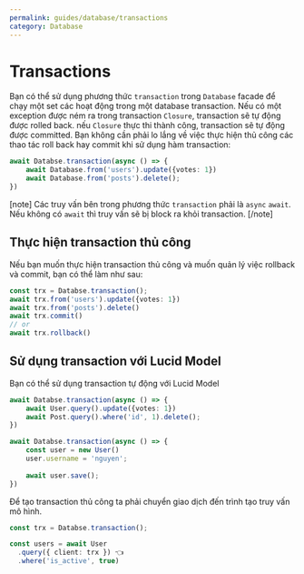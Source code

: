 ```yaml
---
permalink: guides/database/transactions
category: Database
---
```


# Transactions

Bạn có thể sử dụng phương thức `transaction` trong `Database` facade để chạy một set các hoạt động trong một database transaction.
Nếu có một exception được ném ra trong transaction `Closure`,
transaction sẽ tự động được rolled back.
nếu `Closure` thực thi thành công, transaction sẽ tự động được committed.
Bạn không cần phải lo lắng về việc thực hiện thủ công các thao tác roll back hay commit khi sử dụng hàm transaction:

```ts
await Databse.transaction(async () => {
    await Database.from('users').update({votes: 1})
    await Database.from('posts').delete();
})
```

[note]
Các truy vấn bên trong phương thức `transaction` phải là `async` `await`.
Nếu không có `await` thì truy vấn sẽ bị block ra khỏi transaction.
[/note]

## Thực hiện transaction thủ công

Nếu bạn muốn thực hiện transaction thủ công và muốn quản lý việc rollback và commit,
bạn có thể làm như sau:

```ts
const trx = Databse.transaction();
await trx.from('users').update({votes: 1})
await trx.from('posts').delete()
await trx.commit()
// or
await trx.rollback()
```
## Sử dụng transaction với Lucid Model

Bạn có thể sử dụng transaction tự động với Lucid Model

```ts
await Databse.transaction(async () => {
    await User.query().update({votes: 1})
    await Post.query().where('id', 1).delete();
})

await Databse.transaction(async () => {
    const user = new User()
    user.username = 'nguyen';
    
    await user.save();
})

```

Để tạo transaction thủ công ta phải chuyển giao dịch đến trình tạo truy vấn mô hình.
```ts
const trx = Databse.transaction();

const users = await User
  .query({ client: trx }) 👈
  .where('is_active', true)
```